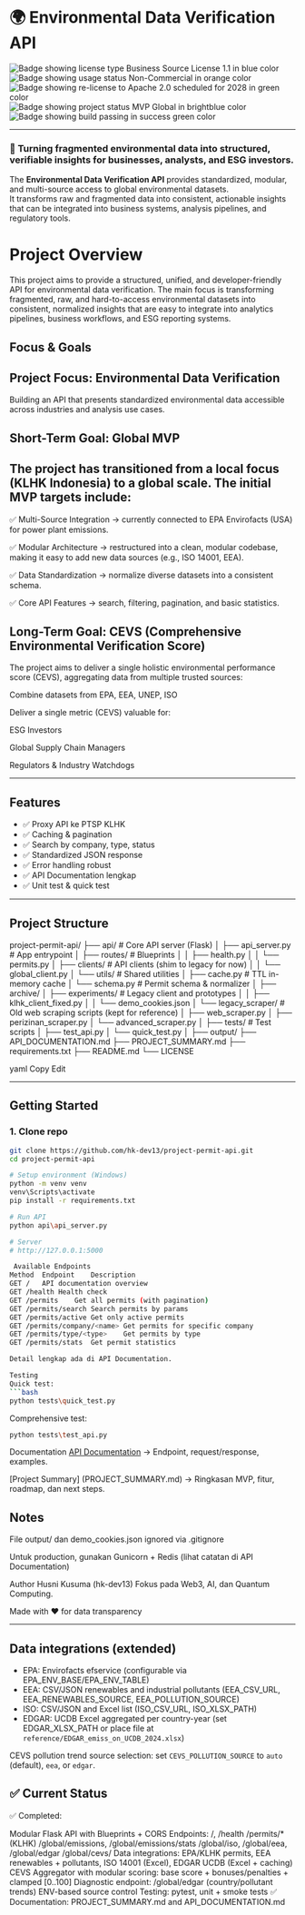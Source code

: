 # 🌍 Environmental Data Verification API

![Badge showing license type Business Source License 1.1 in blue color](https://img.shields.io/badge/License-BSL--1.1-blue.svg) 
![Badge showing usage status Non-Commercial in orange color](https://img.shields.io/badge/Use-Non--Commercial-orange.svg)
![Badge showing re-license to Apache 2.0 scheduled for 2028 in green color](https://img.shields.io/badge/Re--License-Apache%202.0%20(2028)-green.svg)
![Badge showing project status MVP Global in brightblue color](https://img.shields.io/badge/Status-MVP%20Global-brightblue.svg)
![Badge showing build passing in success green color](https://img.shields.io/badge/Build-Passing-success.svg)

---

### 🚀 Turning fragmented environmental data into structured, verifiable insights for businesses, analysts, and ESG investors.

The **Environmental Data Verification API** provides standardized, modular, and multi-source access to global environmental datasets.  
It transforms raw and fragmented data into consistent, actionable insights that can be integrated into business systems, analysis pipelines, and regulatory tools.


# Project Overview

This project aims to provide a structured, unified, and developer-friendly API for environmental data verification.
The main focus is transforming fragmented, raw, and hard-to-access environmental datasets into consistent, normalized insights that are easy to integrate into analytics pipelines, business workflows, and ESG reporting systems.

## Focus & Goals
## Project Focus: Environmental Data Verification

Building an API that presents standardized environmental data accessible across industries and analysis use cases.

## Short-Term Goal: Global MVP

## The project has transitioned from a local focus (KLHK Indonesia) to a global scale. The initial MVP targets include:

✅ Multi-Source Integration → currently connected to EPA Envirofacts (USA) for power plant emissions.

✅ Modular Architecture → restructured into a clean, modular codebase, making it easy to add new data sources (e.g., ISO 14001, EEA).

✅ Data Standardization → normalize diverse datasets into a consistent schema.

✅ Core API Features → search, filtering, pagination, and basic statistics.

## Long-Term Goal: CEVS (Comprehensive Environmental Verification Score)

The project aims to deliver a single holistic environmental performance score (CEVS), aggregating data from multiple trusted sources:

Combine datasets from EPA, EEA, UNEP, ISO

Deliver a single metric (CEVS) valuable for:

ESG Investors

Global Supply Chain Managers

Regulators & Industry Watchdogs  

---

## Features
- ✅ Proxy API ke PTSP KLHK  
- ✅ Caching & pagination  
- ✅ Search by company, type, status  
- ✅ Standardized JSON response  
- ✅ Error handling robust  
- ✅ API Documentation lengkap  
- ✅ Unit test & quick test  

---

## Project Structure
project-permit-api/
├── api/                         # Core API server (Flask)
│   ├── api_server.py            # App entrypoint
│   ├── routes/                  # Blueprints
│   │   ├── health.py
│   │   └── permits.py
│   ├── clients/                 # API clients (shim to legacy for now)
│   │   └── global_client.py
│   └── utils/                   # Shared utilities
│       ├── cache.py             # TTL in-memory cache
│       └── schema.py            # Permit schema & normalizer
│
├── archive/
│   ├── experiments/             # Legacy client and prototypes
│   │   ├── klhk_client_fixed.py
│   │   └── demo_cookies.json
│   └── legacy_scraper/          # Old web scraping scripts (kept for reference)
│       ├── web_scraper.py
│       ├── perizinan_scraper.py
│       └── advanced_scraper.py
│
├── tests/                       # Test scripts
│   ├── test_api.py
│   └── quick_test.py
│
├── output/
├── API_DOCUMENTATION.md
├── PROJECT_SUMMARY.md
├── requirements.txt
├── README.md
└── LICENSE

yaml
Copy
Edit

---

## Getting Started

### 1. Clone repo
```bash
git clone https://github.com/hk-dev13/project-permit-api.git
cd project-permit-api

# Setup environment (Windows)
python -m venv venv
venv\Scripts\activate
pip install -r requirements.txt

# Run API
python api\api_server.py

# Server
# http://127.0.0.1:5000

 Available Endpoints
Method	Endpoint	Description
GET	/	API documentation overview
GET	/health	Health check
GET	/permits	Get all permits (with pagination)
GET	/permits/search	Search permits by params
GET	/permits/active	Get only active permits
GET	/permits/company/<name>	Get permits for specific company
GET	/permits/type/<type>	Get permits by type
GET	/permits/stats	Get permit statistics

Detail lengkap ada di API Documentation.

Testing
Quick test:
```bash
python tests\quick_test.py
```

Comprehensive test:
```bash
python tests\test_api.py
```

Documentation
[API Documentation](API_DOCUMENTATION.md) → Endpoint, request/response, examples.

[Project Summary] (PROJECT_SUMMARY.md) → Ringkasan MVP, fitur, roadmap, dan next steps.


## Notes
File output/ dan demo_cookies.json ignored via .gitignore

Untuk production, gunakan Gunicorn + Redis (lihat catatan di API Documentation)

Author
Husni Kusuma (hk-dev13)
Fokus pada Web3, AI, dan Quantum Computing.

Made with ❤️ for data transparency

---

## Data integrations (extended)

- EPA: Envirofacts efservice (configurable via EPA_ENV_BASE/EPA_ENV_TABLE)
- EEA: CSV/JSON renewables and industrial pollutants (EEA_CSV_URL, EEA_RENEWABLES_SOURCE, EEA_POLLUTION_SOURCE)
- ISO: CSV/JSON and Excel list (ISO_CSV_URL, ISO_XLSX_PATH)
- EDGAR: UCDB Excel aggregated per country-year (set EDGAR_XLSX_PATH or place file at `reference/EDGAR_emiss_on_UCDB_2024.xlsx`)

CEVS pollution trend source selection: set `CEVS_POLLUTION_SOURCE` to `auto` (default), `eea`, or `edgar`.

## ✅ Current Status

✅ Completed:

Modular Flask API with Blueprints + CORS
Endpoints:
/, /health
/permits/* (KLHK)
/global/emissions, /global/emissions/stats
/global/iso, /global/eea, /global/edgar
/global/cevs/<company>
Data integrations: EPA/KLHK permits, EEA renewables + pollutants, ISO 14001 (Excel), EDGAR UCDB (Excel + caching)
CEVS Aggregator with modular scoring: base score + bonuses/penalties + clamped [0..100]
Diagnostic endpoint: /global/edgar (country/pollutant trends)
ENV-based source control
Testing: pytest, unit + smoke tests ✅
Documentation: PROJECT_SUMMARY.md and API_DOCUMENTATION.md